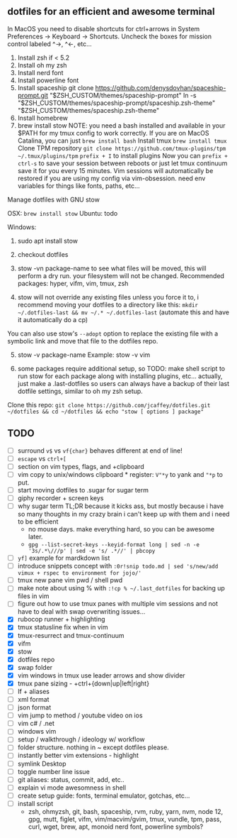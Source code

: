 ## dotfiles for an efficient and awesome terminal

In MacOS you need to disable shortcuts for ctrl+arrows in System Preferences -> Keyboard -> Shortcuts. Uncheck the boxes for mission control labeled ^->, ^<-, etc...

1. Install zsh if < 5.2
2. Install oh my zsh
3. Install nerd font
4. Install powerline font
5. Install spaceship
  git clone https://github.com/denysdovhan/spaceship-prompt.git "$ZSH_CUSTOM/themes/spaceship-prompt"
  ln -s "$ZSH_CUSTOM/themes/spaceship-prompt/spaceship.zsh-theme" "$ZSH_CUSTOM/themes/spaceship.zsh-theme"
6. Install homebrew
7. brew install stow
NOTE: you need a bash installed and available in your $PATH for my tmux config to work correctly. If you are on MacOS Catalina, you can just `brew install bash`
Install tmux `brew install tmux`
Clone TPM repository `git clone https://github.com/tmux-plugins/tpm ~/.tmux/plugins/tpm`
`prefix + I` to install plugins
Now you can `prefix + ctrl-s` to save your session between reboots or just let tmux continuum save it for you every 15 minutes. Vim sessions will automatically be restored if you are using my config via vim-obsession.
need env variables for things like fonts, paths, etc...

Manage dotfiles with GNU stow

OSX: `brew install stow`
Ubuntu: todo

Windows:
1. sudo apt install stow

2. checkout dotfiles

3. stow -vn package-name to see what files will be moved, this will perform a dry run. your filesystem will not be changed. Recommended packages: hyper, vifm, vim, tmux, zsh

4. stow will not override any existing files unless you force it to, i recommend moving your dotfiles to a directory like this: `mkdir ~/.dotfiles-last && mv ~/.* ~/.dotfiles-last` (automate this and have it automatically do a cp)

You can also use stow's `--adopt` option to replace the existing file with a symbolic link and move that file to the dotfiles repo.

5. stow -v package-name Example: stow -v vim

6. some packages require additional setup, so TODO: make shell script to run stow for each package along with installing plugins, etc... actually, just make a .last-dotfiles so users can always have a backup of their last dotfile settings, similar to oh my zsh setup.

Clone this repo: 
`
git clone https://github.com/jcaffey/dotfiles.git ~/dotfiles && cd ~/dotfiles && echo "stow [ options ] package"
`

## TODO
* [ ] surround `v$` vs `vf{char}` behaves different at end of line!
* [ ] `escape` vs `ctrl+[`
* [ ] section on vim types, flags, and +clipboard
* [ ] vim copy to unix/windows clipboard * register: `V"*y` to yank and `"*p` to put.
* [ ] start moving dotfiles to .sugar for sugar term
* [ ] giphy recorder + screen keys
* [ ] why sugar term TL;DR because it kicks ass, but mostly because i have so many thoughts in my crazy brain i can't keep up with them and i need to be efficient
  - no mouse days. make everything hard, so you can be awesome later.
  - `gpg --list-secret-keys --keyid-format long | sed -n -e '3s/.*\///p' | sed -e 's/ .*//' | pbcopy`
* [ ] `yf]` example for mardkdown list
* [ ] introduce snippets concept with `:0r!snip todo.md | sed 's/new/add vimux + rspec to environment for jojo/'`
* [ ] tmux new pane vim pwd / shell pwd
* [ ] make note about using % with `:!cp % ~/.last_dotfiles` for backing up files in vim
* [ ] figure out how to use tmux panes with multiple vim sessions and not have to deal with swap overwriting issues...
* [x] rubocop runner + highlighting
* [x] tmux statusline fix when in vim
* [x] tmux-resurrect and tmux-continuum
* [x] vifm
* [x] stow
* [x] dotfiles repo
* [x] swap folder
* [x] vim windows in tmux use leader arrows and show divider
* [x] tmux pane sizing - <Leader>+ctrl+{down|up|left|right}
* [ ] lf + aliases
* [ ] xml format
* [ ] json format
* [ ] vim jump to method / youtube video on ios
* [ ] vim c# / .net
* [ ] windows vim
* [ ] setup / walkthrough / ideology w/ workflow
* [ ] folder structure. nothing in ~ except dotfiles please.
* [ ] instantly better vim extensions - highlight
* [ ] symlink Desktop
* [ ] toggle number line issue
* [ ] git aliases: status, commit, add, etc..
* [ ] explain vi mode awesomness in shell
* [ ] create setup guide: fonts, terminal emulator, gotchas, etc...
* [ ] install script
  - zsh, ohmyzsh, git, bash, spaceship, rvm, ruby, yarn, nvm, node 12, gpg, mutt, figlet, vifm, vim/macvim/gvim, tmux, vundle, tpm, pass, curl, wget, brew, apt, monoid nerd font, powerline symbols?
